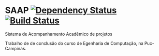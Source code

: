 # SAAP [![Dependency Status](https://gemnasium.com/guiceolin/SAAP.png)](https://gemnasium.com/guiceolin/SAAP) [![Build Status](https://travis-ci.org/guiceolin/SAAP.png?branch=master)](https://travis-ci.org/guiceolin/SAAP)

Sistema de Acompanhamento Acadêmico de projetos

Trabalho de de conclusão do curso de Egenharia de Computação, na Puc-Campinas.
